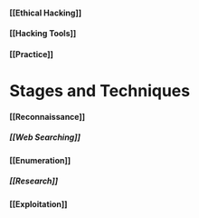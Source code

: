 #### [[Ethical Hacking]]
#### [[Hacking Tools]]
#### [[Practice]]

# Stages and Techniques

#### [[Reconnaissance]]
##### [[Web Searching]]
#### [[Enumeration]]
##### [[Research]]
#### [[Exploitation]]